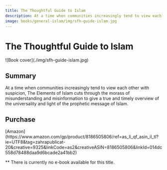 ```yaml
---
title: The Thoughtful Guide to Islam
description: At a time when communities increasingly tend to view each other with suspicion, The Elements of Islam cuts through the morass of misunderstanding and misinformation to give a true and timely overview of the universality and light of the prophetic message of Islam.
image: books/general-islam/img/sfh-guide-islam.jpg
---
```


# The Thoughtful Guide to Islam

<div markdown="1" class="cover-image">
![Book cover](./img/sfh-guide-islam.jpg)
</div>

## Summary

At a time when communities increasingly tend to view each other with suspicion, The Elements of Islam cuts through the morass of misunderstanding and misinformation to give a true and timely overview of the universality and light of the prophetic message of Islam.

## Purchase

<div markdown="3" class="purchase-link">
[Amazon](https://www.amazon.com/gp/product/8186505806/ref=as_li_qf_asin_il_tl?ie=UTF8&tag=zahrapublicat-20&creative=9325&linkCode=as2&creativeASIN=8186505806&linkId=014dc558d78488daa9d6bcade2a41bb2)
</div>

** There is currently no e-book available for this title.
